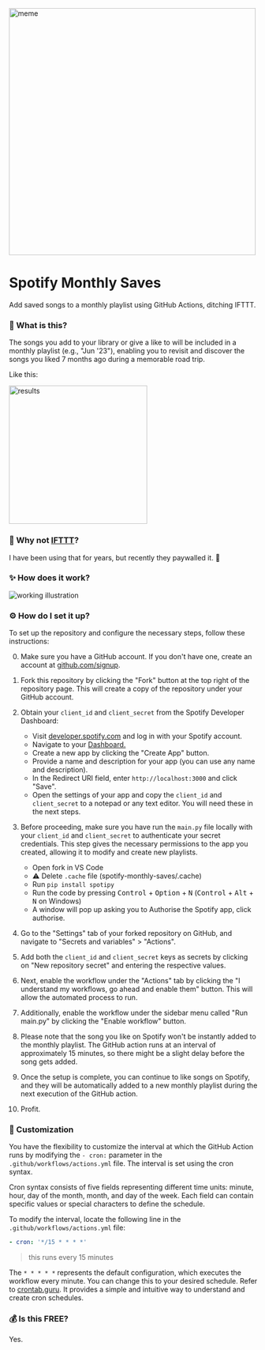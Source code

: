 <img width="500" alt="meme" src="https://github.com/tejxv/spotify-monthly-saves/assets/54097365/2012bdbe-cab7-48d8-98e2-cd4aaf370742">

# Spotify Monthly Saves
Add saved songs to a monthly playlist using GitHub Actions, ditching IFTTT.

### 🧐 What is this?
The songs you add to your library or give a like to will be included in a monthly playlist (e.g., "Jun '23"), enabling you to revisit and discover the songs you liked 7 months ago during a memorable road trip.

Like this:

<img width="280" alt="results" src="https://github.com/tejxv/spotify-monthly-saves/assets/54097365/3e18937d-5937-4f3d-bf00-64c7380eb61d">


### 🗿 Why not [IFTTT](https://ifttt.com/applets/rC5QtGu6-add-saved-songs-to-a-monthly-playlist)?
I have been using that for years, but recently they paywalled it. 🥲
### ✨ How does it work?
<picture>
  <source media="(prefers-color-scheme: dark)" srcset="https://github-production-user-asset-6210df.s3.amazonaws.com/54097365/244024820-29c2cff5-84ec-45e5-b6ad-b5447c2494d4.svg">
  <source media="(prefers-color-scheme: light)" srcset="https://github-production-user-asset-6210df.s3.amazonaws.com/54097365/244024165-45dac8e5-66cd-44a0-9284-8d8881938000.svg">
  <img alt="working illustration" src="https://user-images.githubusercontent.com/25423296/163456779-a8556205-d0a5-45e2-ac17-42d089e3c3f8.png">
</picture>


### ⚙️ How do I set it up?

To set up the repository and configure the necessary steps, follow these instructions:

0. Make sure you have a GitHub account. If you don't have one, create an account at [github.com/signup](https://github.com/signup).

1. Fork this repository by clicking the "Fork" button at the top right of the repository page. This will create a copy of the repository under your GitHub account.

2. Obtain your `client_id` and `client_secret` from the Spotify Developer Dashboard:

   - Visit [developer.spotify.com](https://developer.spotify.com/) and log in with your Spotify account.
   - Navigate to your [Dashboard.](https://developer.spotify.com/dashboard)
   - Create a new app by clicking the "Create App" button.
   - Provide a name and description for your app (you can use any name and description).
   - In the Redirect URI field, enter `http://localhost:3000` and click "Save".
   - Open the settings of your app and copy the `client_id` and `client_secret` to a notepad or any text editor. You will need these in the next steps.

3. Before proceeding, make sure you have run the `main.py` file locally with your `client_id` and `client_secret` to authenticate your secret credentials. This step gives the necessary permissions to the app you created, allowing it to modify and create new playlists.

    - Open fork in VS Code
    - ⚠︎ Delete ``.cache`` file (spotify-monthly-saves/.cache)
    - Run ``pip install spotipy``
    - Run the code by pressing <kbd>Control</kbd> + <kbd>Option</kbd> + <kbd>N</kbd> (<kbd>Control</kbd> + <kbd>Alt</kbd> + <kbd>N</kbd> on Windows)
    - A window will pop up asking you to Authorise the Spotify app, click authorise.
4. Go to the "Settings" tab of your forked repository on GitHub, and navigate to "Secrets and variables" > "Actions".

5. Add both the `client_id` and `client_secret` keys as secrets by clicking on "New repository secret" and entering the respective values.

6. Next, enable the workflow under the "Actions" tab by clicking the "I understand my workflows, go ahead and enable them" button. This will allow the automated process to run.

7. Additionally, enable the workflow under the sidebar menu called "Run main.py" by clicking the "Enable workflow" button.

8. Please note that the song you like on Spotify won't be instantly added to the monthly playlist. The GitHub action runs at an interval of approximately 15 minutes, so there might be a slight delay before the song gets added.

9. Once the setup is complete, you can continue to like songs on Spotify, and they will be automatically added to a new monthly playlist during the next execution of the GitHub action.

10. Profit.

### 🧮 Customization

You have the flexibility to customize the interval at which the GitHub Action runs by modifying the `- cron:` parameter in the `.github/workflows/actions.yml` file. The interval is set using the cron syntax.

Cron syntax consists of five fields representing different time units: minute, hour, day of the month, month, and day of the week. Each field can contain specific values or special characters to define the schedule.

To modify the interval, locate the following line in the `.github/workflows/actions.yml` file:

```yaml
- cron: '*/15 * * * *'
```
> this runs every 15 minutes

The `* * * * *` represents the default configuration, which executes the workflow every minute. You can change this to your desired schedule. Refer to [crontab.guru](https://crontab.guru/). It provides a simple and intuitive way to understand and create cron schedules.


### 💰 Is this FREE?
Yes.


